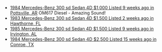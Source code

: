 - [1984 Mercedes-Benz 300 sd Sedan 4D $1,000 Listed 9 weeks ago in Pottsville, AR](https://www.facebook.com/marketplace/item/2135334430311713) OM617 Diesel - Amazing Sound!
- [1983 Mercedes-Benz 300 sd Sedan 4D $1,500 Listed 2 weeks ago in Hawthorne, FL](https://www.facebook.com/marketplace/item/783163754187325)
- [1985 Mercedes-Benz 300 sd Sedan 4D $1,500 Listed 9 weeks ago in Irvington, AL](https://www.facebook.com/marketplace/item/1060432598893443)
- [1984 Mercedes-Benz 300 sd Sedan 4D $2,500 Listed 15 weeks ago in Conroe, TX](https://www.facebook.com/marketplace/item/9972994899424570)
